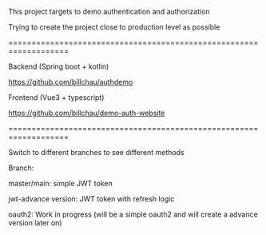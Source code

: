 
This project targets to demo authentication and authorization

Trying to create the project close to production level as possible


===================================================================

Backend (Spring boot + kotlin)

https://github.com/billchau/authdemo


Frontend (Vue3 + typescript)

https://github.com/billchau/demo-auth-website


===================================================================

Switch to different branches to see different methods

Branch:

master/main: simple JWT token

jwt-advance version: JWT token with refresh logic

oauth2: Work in progress (will be a simple oauth2 and will create a advance version later on)
